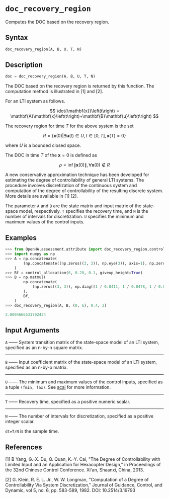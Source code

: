 # `doc_recovery_region`

Computes the DOC based on the recovery region.

## Syntax

```python
doc_recovery_region(A, B, U, T, N)
```

## Description

```python
doc = doc_recovery_region(A, B, U, T, N)
```

The DOC based on the recovery region is returned by this function.
The computation method is illustrated in [1] and [2].

For an LTI system as follows.

$$
\dot{\mathbf{x}}\left(t\right) = \mathbf{A}\mathbf{x}\left(t\right)+\mathbf{B}\mathbf{u}\left(t\right)
$$

The recovery region for time $T$ for the above system is the set

$$
R=\left\{\mathbf{x}\left(0\right)|\exists\mathbf{u}\left(t\right)\in U,t\in\left[0,T\right],\mathbf{x}\left(T\right)=0\right\}
$$

where $U$ is a bounded closed space.

The DOC in time $T$ of the $\mathbf{x}=0$ is defined as

$$
\rho=\inf\left\|\mathbf{x}\left(0\right)\right\|,\forall \mathbf{x}\left(0\right)\notin R
$$

A new conservative approximation technique has been developed for estimating the degree of controllability of general LTI systems.
The procedure involves discretization of the continuous system and computation of
the degree of controllability of the resulting discrete system.
More details are available in [1] [2].

The parameter `A` and `B` are the state matrix and input matrix of the state-space model, respectively.
`T` specifies the recovery time, and `N` is the number of intervals for discretization.
`U` specifies the minimum and maximum values of the control inputs.

## Examples

```python
>>> from OpenHA.assessment.attribute import doc_recovery_region,control_allocation
>>> import numpy as np
>>> A = np.concatenate(
        (np.concatenate((np.zeros((3, 3)), np.eye(3)), axis=1), np.zeros((3, 6))), axis=0
    )
>>> Bf = control_allocation(6, 0.28, 0.1, giveup_height=True)
>>> B = np.matmul(
        np.concatenate(
            (np.zeros((3, 3)), np.diag([1 / 0.0411, 1 / 0.0478, 1 / 0.0599])), axis=0
        ),
        Bf,
    )
>>> doc_recovery_region(A, B, (0, 6), 0.4, 2)

2.0004666531792434

```

## Input Arguments

`A` —— System transition matrix of the state-space model of an LTI system, specified as an n-by-n square matrix.

---

`B` —— Input coefficient matrix of the state-space model of an LTI system, specified as an n-by-p matrix.

---

`U` —— The minimum and maximum values of the control inputs, specified as a tuple `(fmin, fax)`.
See [acai](./acai.html/#input-arguments) for more information.

---

`T` —— Recovery time, specified as a positive numeric scalar.

---

`N` —— The number of intervals for discretization, specified as a positive integer scalar.

`dt=T/N` is the sample time.

## References

[1] B Yang, G.-X. Du, Q. Quan, K.-Y. Cai, "The Degree of Controllability with Limited Input and an Application for Hexacopter Design," in Proceedings of the 32nd Chinese Control Conference. Xi'an, Shaanxi, China, 2013.

[2] G. Klein, R. E. L. Jr., W. W. Longman, "Computation of a Degree of Controllability Via System Discretization," Journal of Guidance, Control, and Dynamic, vol 5, no. 6, pp. 583-589, 1982. DOI: 10.2514/3.19793
